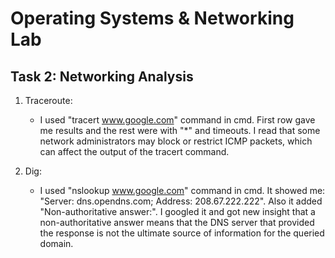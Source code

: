 # Operating Systems & Networking Lab

## Task 2: Networking Analysis

1. Traceroute:
   - I used "tracert www.google.com" command in cmd. First row gave me results and the rest were with "*" and timeouts. I read that some network administrators may block or restrict ICMP packets, which can affect the output of the tracert command.

2. Dig:
   - I used "nslookup www.google.com" command in cmd. It showed me: "Server:  dns.opendns.com; Address:  208.67.222.222". Also it added "Non-authoritative answer:". I googled it and got new insight that a non-authoritative answer means that the DNS server that provided the response is not the ultimate source of information for the queried domain.

